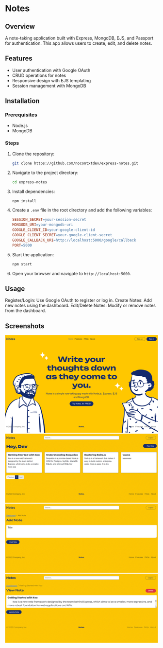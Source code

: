 # Notes

## Overview
A note-taking application built with Express, MongoDB, EJS, and Passport for authentication. This app allows users to create, edit, and delete notes.

## Features
- User authentication with Google OAuth
- CRUD operations for notes
- Responsive design with EJS templating
- Session management with MongoDB

## Installation

### Prerequisites
- Node.js
- MongoDB
  
### Steps
1. Clone the repository:
    ```bash
    git clone https://github.com/nocontxtdev/express-notes.git
2. Navigate to the project directory:
    ```bash
    cd express-notes
3. Install dependencies:
    ```bash
    npm install
4. Create a `.env` file in the root directory and add the following variables:
    ```makefile
    SESSION_SECRET=your-session-secret
    MONGODB_URI=your-mongodb-uri
    GOOGLE_CLIENT_ID=your-google-client-id
    GOOGLE_CLIENT_SECRET=your-google-client-secret
    GOOGLE_CALLBACK_URI=http://localhost:5000/google/callback
    PORT=5000
5. Start the application:
    ```bash
    npm start
6.  Open your browser and navigate to `http://localhost:5000`.
## Usage
Register/Login: Use Google OAuth to register or log in.
Create Notes: Add new notes using the dashboard.
Edit/Delete Notes: Modify or remove notes from the dashboard.
## Screenshots
![Home Page](screenshots/home.png)
![Dashboard](screenshots/dashboard.png)
![Add Note](screenshots/add-note.png)
![Edit Note](screenshots/edit-note.png)